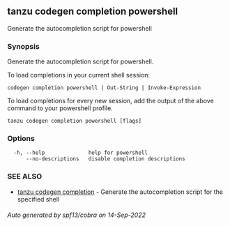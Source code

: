 ## tanzu codegen completion powershell

Generate the autocompletion script for powershell

### Synopsis

Generate the autocompletion script for powershell.

To load completions in your current shell session:

	codegen completion powershell | Out-String | Invoke-Expression

To load completions for every new session, add the output of the above command
to your powershell profile.


```
tanzu codegen completion powershell [flags]
```

### Options

```
  -h, --help              help for powershell
      --no-descriptions   disable completion descriptions
```

### SEE ALSO

* [tanzu codegen completion](tanzu_codegen_completion.md)	 - Generate the autocompletion script for the specified shell

###### Auto generated by spf13/cobra on 14-Sep-2022
